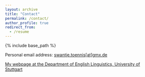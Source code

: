 ```yaml
---
layout: archive
title: "Contact"
permalink: /contact/
author_profile: true
redirect_from:
  - /resume
---
```


{% include base_path %}




Personal email address: <a href="mailto:swantje.toennis[at]gmx.de">swantje.toennis[at]gmx.de</a>

[My webpage at the Department of English Linguistics, University of Stuttgart](https://www.ling.uni-stuttgart.de/institut/team/Toennis/)  

